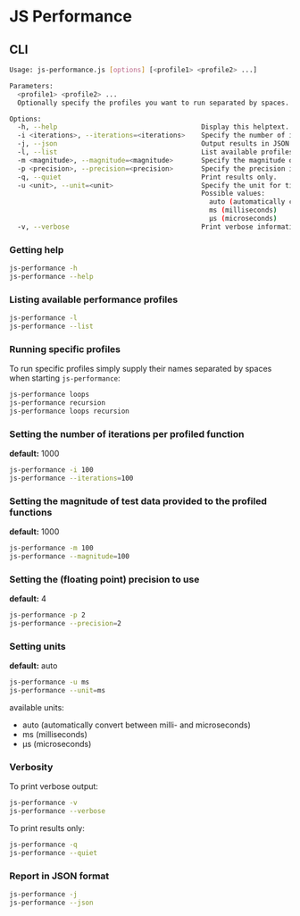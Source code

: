 # JS Performance

## CLI

```bash
Usage: js-performance.js [options] [<profile1> <profile2> ...]

Parameters:
  <profile1> <profile2> ...
  Optionally specify the profiles you want to run separated by spaces.

Options:
  -h, --help                                    Display this helptext.
  -i <iterations>, --iterations=<iterations>    Specify the number of iterations per profiled function. Default: 1000.
  -j, --json                                    Output results in JSON format.
  -l, --list                                    List available profiles.
  -m <magnitude>, --magnitude=<magnitude>       Specify the magnitude of testdata. Default: 1000.
  -p <precision>, --precision=<precision>       Specify the precision in terms of decimal places of results. Default: 4 decimals.
  -q, --quiet                                   Print results only.
  -u <unit>, --unit=<unit>                      Specify the unit for time output. Default: auto.
                                                Possible values:
                                                  auto (automatically convert between milli- and microseconds)
                                                  ms (milliseconds)
                                                  µs (microseconds)
  -v, --verbose                                 Print verbose information.
```

### Getting help

```bash
js-performance -h
js-performance --help
```

### Listing available performance profiles

```bash
js-performance -l
js-performance --list
```

### Running specific profiles

To run specific profiles simply supply their names separated by spaces when starting `js-performance`:

```bash
js-performance loops
js-performance recursion
js-performance loops recursion
```

### Setting the number of iterations per profiled function

**default:** 1000

```bash
js-performance -i 100
js-performance --iterations=100
```

### Setting the magnitude of test data provided to the profiled functions

**default:** 1000

```bash
js-performance -m 100
js-performance --magnitude=100
```

### Setting the (floating point) precision to use

**default:** 4

```bash
js-performance -p 2
js-performance --precision=2
```

### Setting units

**default:** auto

```bash
js-performance -u ms
js-performance --unit=ms
```

available units:

* auto (automatically convert between milli- and microseconds)
* ms (milliseconds)
* µs (microseconds)

### Verbosity

To print verbose output:

```bash
js-performance -v
js-performance --verbose
```

To print results only:

```bash
js-performance -q
js-performance --quiet
```

### Report in JSON format

```bash
js-performance -j
js-performance --json
```
